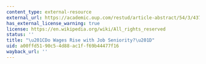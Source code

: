 ```yaml
---
content_type: external-resource
external_url: https://academic.oup.com/restud/article-abstract/54/3/437/1558385?redirectedFrom=PDF
has_external_license_warning: true
license: https://en.wikipedia.org/wiki/All_rights_reserved
status: ''
title: "\u201CDo Wages Rise with Job Seniority?\u201D"
uid: a00ffd51-90c5-4d88-ac1f-f69b44477f16
wayback_url: ''
---
```

